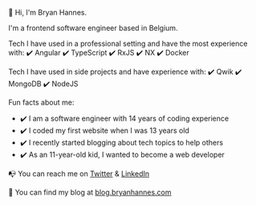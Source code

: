 👋 Hi, I'm Bryan Hannes.

I'm a frontend software engineer based in Belgium. 

Tech I have used in a professional setting and have the most experience with:
✔️ Angular
✔️ TypeScript
✔️ RxJS
✔️ NX
✔️ Docker

Tech I have used in side projects and have experience with:
✔️ Qwik
✔️ MongoDB
✔️ NodeJS

Fun facts about me:

- ✔️ I am a software engineer with 14 years of coding experience
- ✔️ I coded my first website when I was 13 years old
- ✔️ I recently started blogging about tech topics to help others
- ✔️ As an 11-year-old kid, I wanted to become a web developer


📭 You can reach me on <a href="https://twitter.com/BryanHannes" target="_blank">Twitter</a> & <a href="https://www.linkedin.com/in/bryan-hannes/" target="_blank">LinkedIn</a>

📑 You can find my blog at <a href="https://blog.bryanhannes.com/" target="_blank">blog.bryanhannes.com</a>
